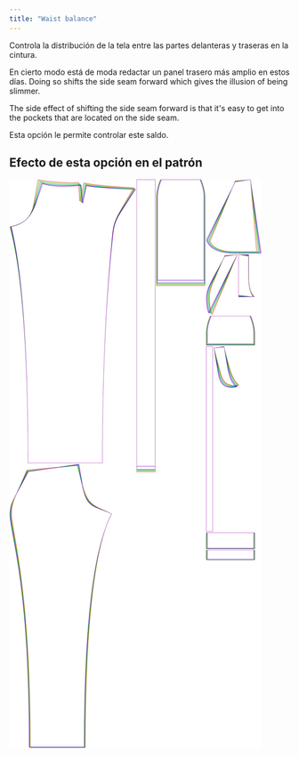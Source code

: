 ```yaml
---
title: "Waist balance"
---
```


Controla la distribución de la tela entre las partes delanteras y traseras en la cintura.

En cierto modo está de moda redactar un panel trasero más amplio en estos días. Doing so shifts the side seam forward which gives the illusion of being slimmer.

The side effect of shifting the side seam forward is that it's easy to get into the pockets that are located on the side seam.

Esta opción le permite controlar este saldo.

## Efecto de esta opción en el patrón

![Esta imagen muestra el efecto de esta opción al superponer varias variantes que tienen un valor diferente para esta opción](charlie_waistbalance_sample.svg "Efecto de esta opción en el patrón")

